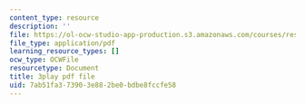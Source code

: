 ```yaml
---
content_type: resource
description: ''
file: https://ol-ocw-studio-app-production.s3.amazonaws.com/courses/res-9-003-brains-minds-and-machines-summer-course-summer-2015/7ab51fa373903e882be0bdbe8fccfe58_43kansULeBE.pdf
file_type: application/pdf
learning_resource_types: []
ocw_type: OCWFile
resourcetype: Document
title: 3play pdf file
uid: 7ab51fa3-7390-3e88-2be0-bdbe8fccfe58
---
```

